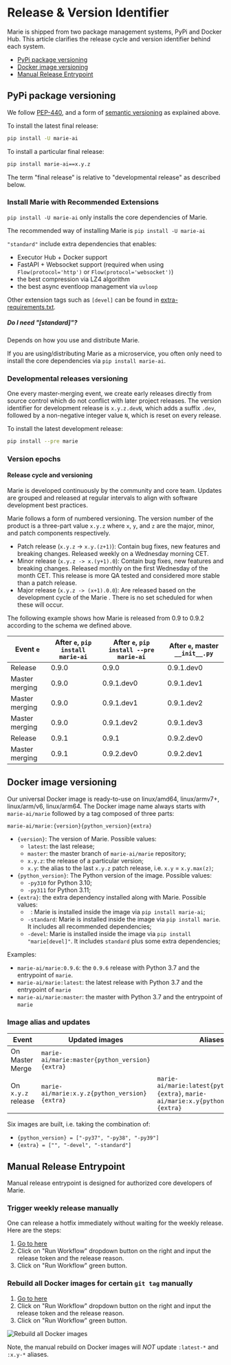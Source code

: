 # Release & Version Identifier

Marie is shipped from two package management systems, PyPi and Docker Hub. This article clarifies the release cycle and version identifier behind each system.

<!-- START doctoc generated TOC please keep comment here to allow auto update -->
<!-- DON'T EDIT THIS SECTION, INSTEAD RE-RUN doctoc TO UPDATE -->

- [PyPi package versioning](#pypi-package-versioning)
- [Docker image versioning](#docker-image-versioning)
- [Manual Release Entrypoint](#manual-release-entrypoint)

<!-- END doctoc generated TOC please keep comment here to allow auto update -->


## PyPi package versioning

We follow [PEP-440](https://www.python.org/dev/peps/pep-0440/), and a form of [semantic versioning](https://semver.org/) as explained above.

To install the latest final release:

```bash
pip install -U marie-ai
```

To install a particular final release:

```bash
pip install marie-ai==x.y.z
```

The term "final release" is relative to "developmental release" as described below.  

### Install Marie with Recommended Extensions

`pip install -U marie-ai` only installs the core dependencies of Marie.

The recommended way of installing Marie is `pip install -U marie-ai`

`"standard"` include extra dependencies that enables:
- Executor Hub + Docker support
- FastAPI + Websocket support (required when using `Flow(protocol='http')` or `Flow(protocol='websocket')`)
- the best compression via LZ4 algorithm
- the best async eventloop management via `uvloop`

Other extension tags such as  `[devel]` can be found in [extra-requirements.txt](extra-requirements.txt). 

##### Do I need "[standard]"?

Depends on how you use and distribute Marie. 

If you are using/distributing Marie as a microservice, you often only need to install the core dependencies via `pip install marie-ai`.

### Developmental releases versioning

One every master-merging event, we create early releases directly from source control which do not conflict with later project releases. The version identifier for development release is `x.y.z.devN`, which adds a suffix `.dev`, followed by a non-negative integer value `N`, which is reset on every release.

To install the latest development release:

```bash
pip install --pre marie
```

### Version epochs


#### Release cycle and versioning
Marie is developed continuously by the community and core team. Updates are grouped and released at regular intervals to align with software development best practices.

Marie follows a form of numbered versioning. The version number of the product is a three-part value `x.y.z` where `x`, `y`, and `z` are the major, minor, and patch components respectively.

-   Patch release (`x.y.z` -> `x.y.(z+1)`): Contain bug fixes, new features and breaking changes. Released weekly on a Wednesday morning CET.
-   Minor release (`x.y.z -> x.(y+1).0`): Contain bug fixes, new features and breaking changes. Released monthly on the first Wednesday of the month CET. This release is more QA tested and considered more stable than a patch release.
-   Major release (`x.y.z -> (x+1).0.0`): Are released based on the development cycle of the Marie . There is no set scheduled for when these will occur.


The following example shows how Marie is released from 0.9 to 0.9.2 according to the schema we defined above.

|Event `e` | After `e`, `pip install marie-ai` | After `e`, `pip install --pre marie-ai` | After `e`, master `__init__.py` |
|--- |-----------------------------------| --- | --- |
| Release | 0.9.0                             | 0.9.0 | 0.9.1.dev0 |
| Master merging | 0.9.0                             | 0.9.1.dev0 | 0.9.1.dev1 |
| Master merging | 0.9.0                             | 0.9.1.dev1 | 0.9.1.dev2 |
| Master merging | 0.9.0                             | 0.9.1.dev2 | 0.9.1.dev3 |
| Release | 0.9.1                             | 0.9.1 | 0.9.2.dev0 |
| Master merging | 0.9.1                             | 0.9.2.dev0 | 0.9.2.dev1 |

## Docker image versioning

Our universal Docker image is ready-to-use on linux/amd64, linux/armv7+, linux/arm/v6, linux/arm64. The Docker image name always starts with `marie-ai/marie` followed by a tag composed of three parts:

```text
marie-ai/marie:{version}{python_version}{extra}
```

- `{version}`: The version of Marie. Possible values:
    - `latest`: the last release;
    - `master`: the master branch of `marie-ai/marie` repository;
    - `x.y.z`: the release of a particular version;
    - `x.y`: the alias to the last `x.y.z` patch release, i.e. `x.y` = `x.y.max(z)`;
- `{python_version}`: The Python version of the image. Possible values:
    - `-py310` for Python 3.10;
    - `-py311` for Python 3.11;
- `{extra}`: the extra dependency installed along with Marie. Possible values:
    - ` `: Marie is installed inside the image via `pip install marie-ai`;
    - `-standard`: Marie is installed inside the image via `pip install marie`. It includes all recommended dependencies;  
    - `-devel`: Marie is installed inside the image via `pip install "marie[devel]"`. It includes `standard` plus some extra dependencies;

Examples:

- `marie-ai/marie:0.9.6`: the `0.9.6` release with Python 3.7 and the entrypoint of `marie`.
- `marie-ai/marie:latest`: the latest release with Python 3.7 and the entrypoint of `marie`
- `marie-ai/marie:master`: the master with Python 3.7 and the entrypoint of `marie`

### Image alias and updates

| Event | Updated images | Aliases |
| --- | --- | --- |
| On Master Merge | `marie-ai/marie:master{python_version}{extra}` | |
| On `x.y.z` release | `marie-ai/marie:x.y.z{python_version}{extra}` | `marie-ai/marie:latest{python_version}{extra}`, `marie-ai/marie:x.y{python_version}{extra}` |

Six images are built, i.e. taking the combination of:
  - `{python_version} = ["-py37", "-py38", "-py39"]`
  - `{extra} = ["", "-devel", "-standard"]`


## Manual Release Entrypoint

Manual release entrypoint is designed for authorized core developers of Marie.

### Trigger weekly release manually

One can release a hotfix immediately without waiting for the weekly release. Here are the steps:

1. [Go to here](https://github.com/marieai/marie-ai/actions?query=workflow%3A%22Manual+Release%22)
2. Click on "Run Workflow" dropdown button on the right and input the release token and the release reason.
3. Click on "Run Workflow" green button.

### Rebuild all Docker images for certain `git tag` manually

1. [Go to here](https://github.com/marieai/marie-ai/actions?query=workflow%3A%22Manual+Docker+Build%22)
2. Click on "Run Workflow" dropdown button on the right and input the release token and the release reason.
3. Click on "Run Workflow" green button.

![Rebuild all Docker images](.github/images/manual-docker-build.png)

Note, the manual rebuild on Docker images will *NOT* update `:latest-*` and `:x.y-*` aliases.
